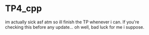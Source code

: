 # TP4_cpp

im actually sick asf atm so ill finish the TP whenever i can. If you're checking this before any update... oh well, bad luck for me i suppose.
